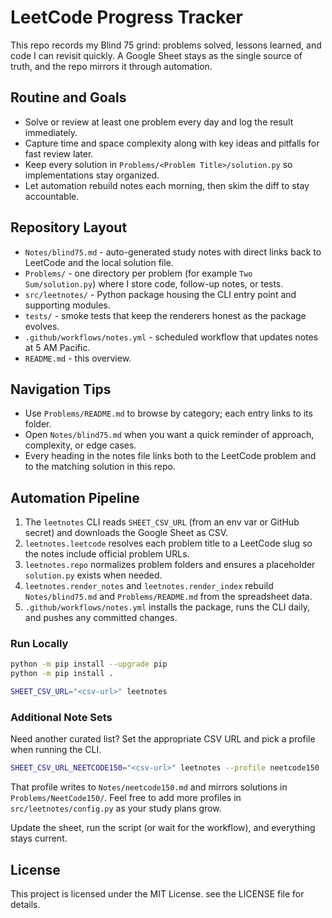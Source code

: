 ﻿# LeetCode Progress Tracker

This repo records my Blind 75 grind: problems solved, lessons learned, and code I can revisit quickly. A Google Sheet stays as the single source of truth, and the repo mirrors it through automation.

## Routine and Goals

- Solve or review at least one problem every day and log the result immediately.
- Capture time and space complexity along with key ideas and pitfalls for fast review later.
- Keep every solution in `Problems/<Problem Title>/solution.py` so implementations stay organized.
- Let automation rebuild notes each morning, then skim the diff to stay accountable.

## Repository Layout

- `Notes/blind75.md` - auto-generated study notes with direct links back to LeetCode and the local solution file.
- `Problems/` - one directory per problem (for example `Two Sum/solution.py`) where I store code, follow-up notes, or tests.
- `src/leetnotes/` - Python package housing the CLI entry point and supporting modules.
- `tests/` - smoke tests that keep the renderers honest as the package evolves.
- `.github/workflows/notes.yml` - scheduled workflow that updates notes at 5 AM Pacific.
- `README.md` - this overview.


## Navigation Tips

- Use `Problems/README.md` to browse by category; each entry links to its folder.
- Open `Notes/blind75.md` when you want a quick reminder of approach, complexity, or edge cases.
- Every heading in the notes file links both to the LeetCode problem and to the matching solution in this repo.

## Automation Pipeline

1. The `leetnotes` CLI reads `SHEET_CSV_URL` (from an env var or GitHub secret) and downloads the Google Sheet as CSV.
2. `leetnotes.leetcode` resolves each problem title to a LeetCode slug so the notes include official problem URLs.
3. `leetnotes.repo` normalizes problem folders and ensures a placeholder `solution.py` exists when needed.
4. `leetnotes.render_notes` and `leetnotes.render_index` rebuild `Notes/blind75.md` and `Problems/README.md` from the spreadsheet data.
5. `.github/workflows/notes.yml` installs the package, runs the CLI daily, and pushes any committed changes.

### Run Locally

```bash
python -m pip install --upgrade pip
python -m pip install .

SHEET_CSV_URL="<csv-url>" leetnotes
```

### Additional Note Sets

Need another curated list? Set the appropriate CSV URL and pick a profile when running the CLI.

```bash
SHEET_CSV_URL_NEETCODE150="<csv-url>" leetnotes --profile neetcode150
```

That profile writes to `Notes/neetcode150.md` and mirrors solutions in `Problems/NeetCode150/`. Feel free to add more profiles in `src/leetnotes/config.py` as your study plans grow.

Update the sheet, run the script (or wait for the workflow), and everything stays current.

## License
This project is licensed under the MIT License. see the LICENSE file for details.

